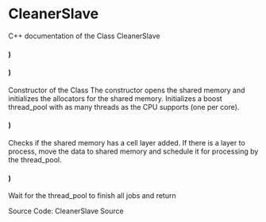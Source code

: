 # CleanerSlave

C++ documentation of the Class CleanerSlave


#### )

#### )
Constructor of the Class
The constructor opens the shared memory and initializes the allocators for the shared memory. Initializes a boost thread_pool with as many threads as the CPU supports (one per core).


#### )
Checks if the shared memory has a cell layer added. If there is a layer to process, move the data to shared memory and schedule it for processing by the thread_pool.


#### )
Wait for the thread_pool to finish all jobs and return

Source Code: CleanerSlave Source
